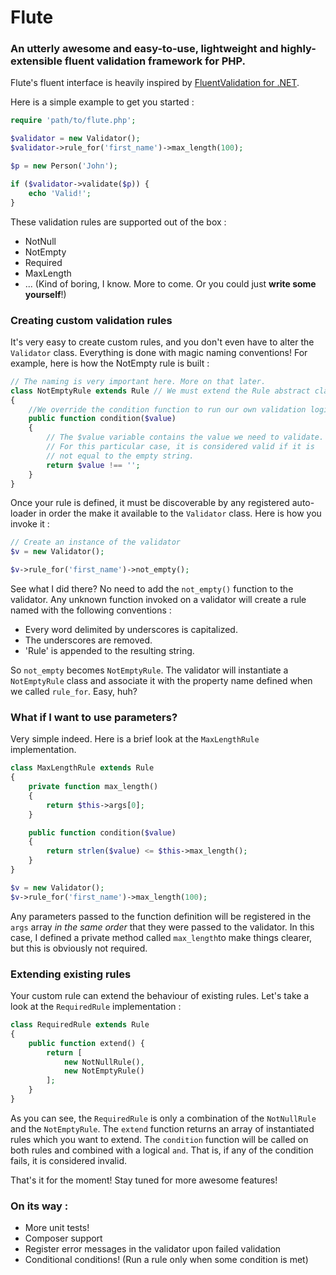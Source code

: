 # Flute

### An utterly awesome and easy-to-use, lightweight and highly-extensible fluent validation framework for PHP.

Flute's fluent interface is heavily inspired by [FluentValidation for .NET](https://github.com/JeremySkinner/FluentValidation).

Here is a simple example to get you started :

```php
require 'path/to/flute.php';

$validator = new Validator();
$validator->rule_for('first_name')->max_length(100);

$p = new Person('John');

if ($validator->validate($p)) {
	echo 'Valid!';
}
```

These validation rules are supported out of the box :

 - NotNull
 - NotEmpty 
 - Required
 - MaxLength 
 - ... (Kind of boring, I know. More to come. Or you could just **write some yourself**!)

### Creating custom validation rules

It's very easy to create custom rules, and you don't even have to alter the `Validator` class. Everything is done with magic naming conventions! For example, here is how the NotEmpty rule is built :

```php
// The naming is very important here. More on that later.
class NotEmptyRule extends Rule // We must extend the Rule abstract class
{
	//We override the condition function to run our own validation logic
	public function condition($value)
	{
		// The $value variable contains the value we need to validate.
		// For this particular case, it is considered valid if it is
		// not equal to the empty string.
		return $value !== '';
	}
}
```

Once your rule is defined, it must be discoverable by any registered auto-loader in order the make it available to the `Validator` class. Here is how you invoke it :

```php
// Create an instance of the validator
$v = new Validator();

$v->rule_for('first_name')->not_empty();
```

See what I did there? No need to add the `not_empty()` function to the validator. Any unknown function invoked on a validator will create a rule named with the following conventions :

 - Every word delimited by underscores is capitalized.
 - The underscores are removed.
 - 'Rule' is appended to the resulting string.

So `not_empty` becomes `NotEmptyRule`. The validator will instantiate a `NotEmptyRule` class and associate it with the property name defined when we called `rule_for`. Easy, huh?

### What if I want to use parameters?

Very simple indeed. Here is a brief look at the `MaxLengthRule` implementation.

```php
class MaxLengthRule extends Rule
{
	private function max_length()
	{
		return $this->args[0];
	}

	public function condition($value)
	{
		return strlen($value) <= $this->max_length();
	}
}

$v = new Validator();
$v->rule_for('first_name')->max_length(100);
```

Any parameters passed to the function definition will be registered in the `args` array *in the same order* that they were passed to the validator. In this case, I defined a private method called `max_length`to make things clearer, but this is obviously not required.

### Extending existing rules

Your custom rule can extend the behaviour of existing rules. Let's take a look at the `RequiredRule` implementation :

```php
class RequiredRule extends Rule
{
	public function extend() {
		return [
			new NotNullRule(),
			new NotEmptyRule()
		];
	}
}
```

As you can see, the `RequiredRule` is only a combination of the `NotNullRule` and the `NotEmptyRule`. The `extend` function returns an array of instantiated rules which you want to extend. The `condition` function will be called on both rules and combined with a logical `and`. That is, if any of the condition fails, it is considered invalid.

That's it for the moment! Stay tuned for more awesome features!

### On its way :

 - More unit tests!
 - Composer support
 - Register error messages in the validator upon failed validation
 - Conditional conditions! (Run a rule only when some condition is met)